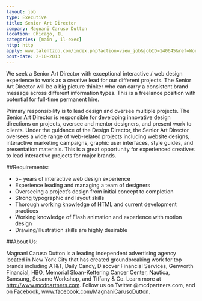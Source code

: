 ```yaml
---
layout: job
type: Executive
title: Senior Art Director
company: Magnani Caruso Dutton
location: Chicago, IL
categories: [main , il-exec]
http: http
apply: www.talentzoo.com/index.php?action=view_job&jobID=140645&ref=WorkCreative.net
post-date: 2-10-2013
---
```


We seek a Senior Art Director with exceptional interactive / web design experience to work as a creative lead for our different projects.  The Senior Art Director will be a big picture thinker who can carry a consistent brand message across different information types.  This is a freelance position with potential for full-time permanent hire.

Primary responsibility is to lead design and oversee multiple projects.  The Senior Art Director is responsible for developing innovative design directions on projects, oversee and mentor designers, and present work to clients. Under the guidance of the Design Director, the Senior Art Director oversees a wide range of web-related projects including website designs, interactive marketing campaigns, graphic user interfaces, style guides, and presentation materials. This is a great opportunity for experienced creatives to lead interactive projects for major brands.

##Requirements:
* 5+ years of interactive web design experience
* Experience leading and managing a team of designers
* Overseeing a project’s design from initial concept to completion
* Strong typographic and layout skills
* Thorough working knowledge of HTML and current development practices
* Working knowledge of Flash animation and experience with motion design
* Drawing/illustration skills are highly desirable

##About Us:

Magnani Caruso Dutton is a leading independent advertising agency located in New York City that has created groundbreaking work for top brands including AT&T, Daily Candy, Discover Financial Services, Genworth Financial, HBO, Memorial Sloan-Kettering Cancer Center, Nautica, Samsung, Sesame Workshop, and Tiffany & Co.  Learn more at <http://www.mcdpartners.com>.  Follow us on Twitter @mcdpartners.com, and on Facebook, www.facebook.com/MagnaniCarusoDutton.